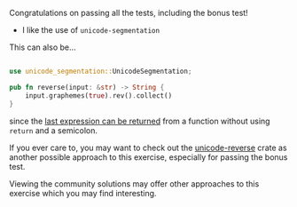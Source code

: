 Congratulations on passing all the tests, including the bonus test!

- I like the use of `unicode-segmentation`

This can also be...
```rust

use unicode_segmentation::UnicodeSegmentation;

pub fn reverse(input: &str) -> String {
    input.graphemes(true).rev().collect()
}
```

since the [last expression can be
returned](https://doc.rust-lang.org/rust-by-example/fn.html) from a function
without using `return` and a semicolon.

If you ever care to, you may want to check out the
[unicode-reverse](https://crates.io/crates/unicode-reverse) crate as another
possible approach to this exercise, especially for passing the bonus test.

Viewing the community solutions may offer other approaches to this exercise
which you may find interesting.
